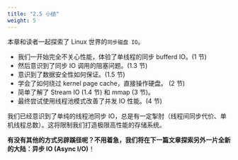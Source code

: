 ```yaml
---
title: "2.5 小结"
weight: 5
---
```


本章和读者一起探索了 Linux 世界的`同步磁盘 IO`。
- 我们一开始完全不关心性能，体验了单线程的同步 bufferd IO。(1 节)
- 然后意识到了同步 IO 调用的阻塞问题。(1.3 节)
- 意识到了数据安全性如何保证。(1.5 节)
- 学会了如何绕过 kernel page cache，直接操作硬盘。 (2 节)
- 简单了解了 Stream IO (1.4 节) 和 mmap (3 节)。
- 最终尝试使用线程池模式改善了并发 IO 性能。(4 节)

我们已经意识到了单纯的线程池同步 IO，总是有一定掣肘（线程间同步代价、单机线程总数）。这将限制我们打造极限高性能的存储系统。

**有没有其他的方式另辟蹊径呢？不用着急，我们将在下一篇文章探索另外一片全新的大陆：异步 IO (Async I/O)**！
